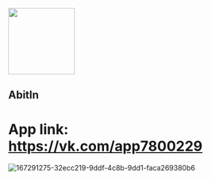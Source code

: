 [<img width="134" src="https://vk.com/images/apps/mini_apps/vk_mini_apps_logo.svg">](https://vk.com/services)

## AbitIn
# App link: https://vk.com/app7800229
![167291275-32ecc219-9ddf-4c8b-9dd1-faca269380b6](https://user-images.githubusercontent.com/54706661/167291344-ff489f0e-19d8-426e-8f1c-dc545f874e8c.png)
